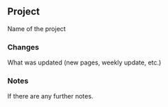 ## Project

Name of the project

### Changes

What was updated (new pages, weekly update, etc.)

### Notes

If there are any further notes.